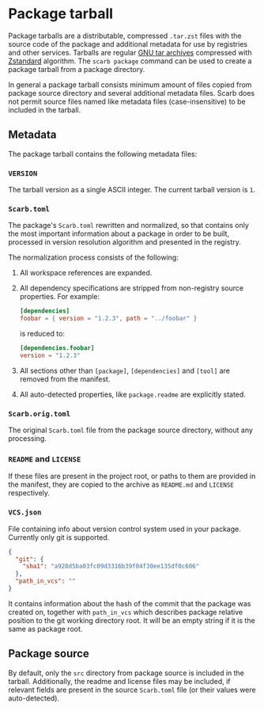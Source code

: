 # Package tarball

Package tarballs are a distributable, compressed `.tar.zst` files with the source code of the package and additional
metadata for use by registries and other services.
Tarballs are regular [GNU tar archives](<https://en.wikipedia.org/wiki/Tar_(computing)>) compressed
with [Zstandard](https://facebook.github.io/zstd/) algorithm.
The `scarb package` command can be used to create a package tarball from a package directory.

In general a package tarball consists minimum amount of files copied from package source directory and several
additional metadata files.
Scarb does not permit source files named like metadata files (case-insensitive) to be included in the tarball.

## Metadata

The package tarball contains the following metadata files:

### `VERSION`

The tarball version as a single ASCII integer.
The current tarball version is `1`.

### `Scarb.toml`

The package's `Scarb.toml` rewritten and normalized, so that contains only the most important information about a
package in order to be built, processed in version resolution algorithm and presented in the registry.

The normalization process consists of the following:

1. All workspace references are expanded.
2. All dependency specifications are stripped from non-registry source properties. For example:

   ```toml
   [dependencies]
   foobar = { version = "1.2.3", path = "../foobar" }
   ```

   is reduced to:

   ```toml
   [dependencies.foobar]
   version = "1.2.3"
   ```

3. All sections other than `[package]`, `[dependencies]` and `[tool]` are removed from the manifest.
4. All auto-detected properties, like `package.readme` are explicitly stated.

### `Scarb.orig.toml`

The original `Scarb.toml` file from the package source directory, without any processing.

### `README` and `LICENSE`

If these files are present in the project root, or paths to them are provided in the manifest, they are copied to the archive as `README.md` and `LICENSE` respectively.

### `VCS.json`

File containing info about version control system used in your package.
Currently only git is supported.

```json
{
  "git": {
    "sha1": "a928d5ba03fc09d3316b39f04f30ee135df0c606"
  },
  "path_in_vcs": ""
}
```

It contains information about the hash of the commit that the package was created on, together with `path_in_vcs` which describes package relative position to the git working directory root. It will be an empty string if it is the same as package root.

## Package source

By default, only the `src` directory from package source is included in the tarball.
Additionally, the readme and license files may be included, if relevant fields are present in the source `Scarb.toml`
file (or their values were auto-detected).

